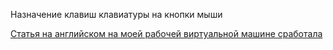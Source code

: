 Назначение клавиш клавиатуры на кнопки мыши

[Статья на английском на моей рабочей виртуальной машине сработала](https://www.linuxuprising.com/2019/11/how-to-bind-mouse-buttons-to-keyboard.html)
